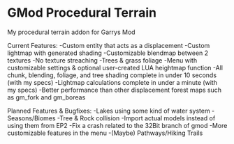 # GMod Procedural Terrain
My procedural terrain addon for Garrys Mod

Current Features: 
-Custom entity that acts as a displacement
-Custom lightmap with generated shading
-Customizable blendmap between 2 textures
-No texture streaching
-Trees & grass foliage
-Menu with customizable settings & optional user-created LUA heightmap function
-All chunk, blending, foliage, and tree shading complete in under 10 seconds (with my specs)
-Lightmap calculations complete in under a minute (with my specs)
-Better performance than other displacement forest maps such as gm_fork and gm_boreas

Planned Features & Bugfixes:
-Lakes using some kind of water system
-Seasons/Biomes
-Tree & Rock collision
-Import actual models instead of using them from EP2
-Fix a crash related to the 32Bit branch of gmod
-More customizable features in the menu
-(Maybe) Pathways/Hiking Trails
